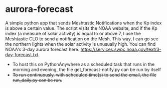 # aurora-forecast
A simple python app that sends Meshtastic Notifications when the Kp index is above a certain value. The script visits the NOAA website, and if the Kp index (a measure of solar activity) is equal to or above 7, I use the Meshtastic CLO to send a notification on the Mesh. This way, I can go see the northern lights when the solar activity is unusually high. You can find NOAA's 3-day aurora forecast here: https://services.swpc.noaa.gov/text/3-day-forecast.txt.

- To host this on PythonAnywhere as a scheduled task that runs in the morning and evening, the file get_forecast-notify.py can be run by itself
- ~~To run continuously, with scheduled time(s) to send the email, the file run_daily.py can be run.~~

